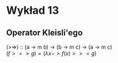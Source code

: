 # Wykład 13

## Operator Kleisli'ego

(>=>) :: (a -> m b) -> (b -> m c) -> (a -> m c) <br>
$(f >=> g) = (\lambda x-> f(x)>>= g)$